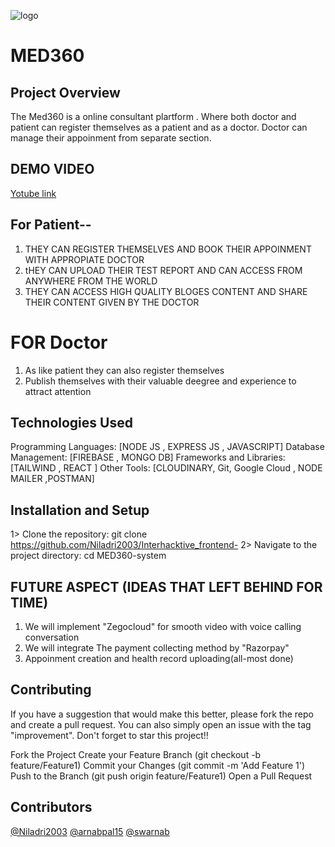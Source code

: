 ![logo](https://github.com/Niladri2003/Interhacktive_frontend/assets/109953155/2c3bfc16-3cf4-42c0-907e-f3145caabb1b)
# MED360


## Project Overview
The Med360 is a online consultant plartform . Where both doctor and patient can register themselves as a patient and as a doctor. Doctor can manage their appoinment from separate section.

## DEMO VIDEO
[Yotube link](https://www.youtube.com/watch?v=GH6hKpTKpqE)

## For Patient--
1) THEY CAN REGISTER THEMSELVES AND BOOK THEIR APPOINMENT WITH APPROPIATE DOCTOR
2) tHEY CAN UPLOAD THEIR TEST REPORT AND CAN ACCESS FROM ANYWHERE FROM THE WORLD
3) THEY CAN ACCESS HIGH QUALITY BLOGES CONTENT AND SHARE THEIR CONTENT GIVEN BY THE DOCTOR

# FOR Doctor
1) As like patient they can also register themselves
2) Publish themselves with their valuable deegree and experience to attract attention


## Technologies Used
Programming Languages: [NODE JS , EXPRESS JS , JAVASCRIPT]
Database Management: [FIREBASE , MONGO DB]
Frameworks and Libraries: [TAILWIND , REACT ]
Other Tools: [CLOUDINARY, Git, Google Cloud , NODE MAILER ,POSTMAN]

## Installation and Setup
1> Clone the repository: 
git clone https://github.com/Niladri2003/Interhacktive_frontend-
2> Navigate to the project directory: 
cd MED360-system

## FUTURE ASPECT (IDEAS THAT LEFT BEHIND FOR TIME)
1) We will implement "Zegocloud" for smooth video with voice calling conversation
2) We will integrate The payment collecting method by "Razorpay"
3) Appoinment creation and health record uploading(all-most done) 

## Contributing
If you have a suggestion that would make this better, please fork the repo and create a pull request. You can also simply open an issue with the tag "improvement". Don't forget to star this project!!

Fork the Project
Create your Feature Branch (git checkout -b feature/Feature1)
Commit your Changes (git commit -m 'Add Feature 1')
Push to the Branch (git push origin feature/Feature1)
Open a Pull Request

## Contributors
[@Niladri2003](https://github.com/Niladri2003)
[@arnabpal15](https://github.com/arnabpal16)
[@swarnab](https://github.com/swarnab007)
